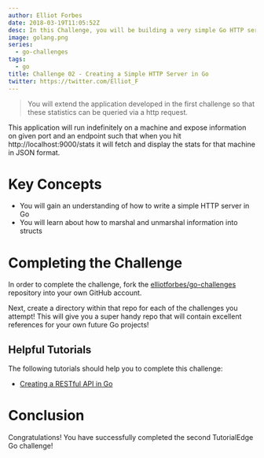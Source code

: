 ```yaml
---
author: Elliot Forbes
date: 2018-03-19T11:05:52Z
desc: In this Challenge, you will be building a very simple Go HTTP server which will show off the stats you collect in the first Go Challenge.
image: golang.png
series:
  - go-challenges
tags:
  - go
title: Challenge 02 - Creating a Simple HTTP Server in Go
twitter: https://twitter.com/Elliot_F
---
```


> You will extend the application developed in the first challenge so that these statistics can be queried via a http request. 

This application will run indefinitely on a machine and expose information on given port and an endpoint such that when you hit http://localhost:9000/stats it will fetch and display the stats for that machine in JSON format.

# Key Concepts

* You will gain an understanding of how to write a simple HTTP server in Go
* You will learn about how to marshal and unmarshal information into structs

# Completing the Challenge

In order to complete the challenge, fork the [elliotforbes/go-challenges](https://github.com/elliotforbes/go-challenges) repository into your own GitHub account. 

Next, create a directory within that repo for each of the challenges you attempt! This will give you a super handy repo that will contain excellent references for your own future Go projects!

## Helpful Tutorials
  
The following tutorials should help you to complete this challenge:

* [Creating a RESTful API in Go](https://tutorialedge.net/golang/creating-restful-api-with-golang/)

# Conclusion

Congratulations! You have successfully completed the second TutorialEdge Go challenge!